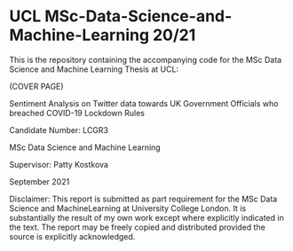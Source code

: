 # UCL MSc-Data-Science-and-Machine-Learning 20/21

This is the repository containing the accompanying code for the MSc Data Science and Machine Learning Thesis at UCL:

(COVER PAGE)

Sentiment Analysis on Twitter data towards UK Government Officials who breached COVID-19 Lockdown Rules

Candidate Number: LCGR3

MSc Data Science and Machine Learning

Supervisor: Patty Kostkova

September 2021

Disclaimer: This report is submitted as part requirement for the MSc Data Science and MachineLearning at University College London. It is substantially the result of my own work except where explicitly indicated in the text. The report may be freely copied and distributed provided the source is explicitly acknowledged.

